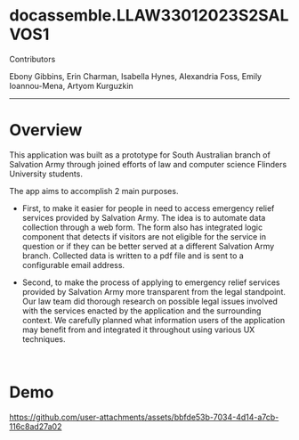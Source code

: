 # docassemble.LLAW33012023S2SALVOS1

Contributors

Ebony Gibbins, Erin Charman, Isabella Hynes, Alexandria Foss, Emily Ioannou-Mena, Artyom Kurguzkin 

---

# Overview

This application was built as a prototype for South Australian branch of Salvation Army through joined efforts of law and computer science Flinders University students. 

The app aims to accomplish 2 main purposes. 

- First, to make it easier for people in need to access emergency relief services provided by Salvation Army. The idea is to automate data collection through a web form. The form also has integrated logic component that detects if visitors are not eligible for the service in question or if they can be better served at a different Salvation Army branch. Collected data is written to a pdf file and is sent to a configurable email address. 

- Second, to make the process of applying to emergency relief services provided by Salvation Army more transparent from the legal standpoint. Our law team did thorough research on possible legal issues involved with the services enacted by the application and the surrounding context. We carefully planned what information users of the application may benefit from and integrated it throughout using various UX techniques. 

<br>

# Demo 

https://github.com/user-attachments/assets/bbfde53b-7034-4d14-a7cb-116c8ad27a02
